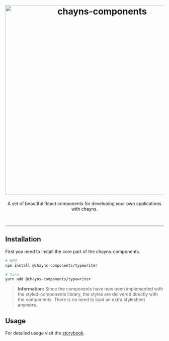 <div align="center">
    <h1>
        <img src="https://raw.githubusercontent.com/TobitSoftware/chayns-components/master/assets/logo.png" width="600px" alt="chayns-components" />
    </h1>
    <p>A set of beautiful React components for developing your own applications with chayns.</p>
    <div>
        <img src="https://img.shields.io/npm/dm/@chayns-components/core.svg?style=for-the-badge" alt="" />
        <img src="https://img.shields.io/npm/v/@chayns-components/core?style=for-the-badge" alt="" />
        <img src="https://img.shields.io/github/license/TobitSoftware/chayns-components?style=for-the-badge" alt="" />
        <img src="https://img.shields.io/github/contributors/TobitSoftware/chayns-components?style=for-the-badge" alt="" />
    </div>
</div>

---

## Installation

First you need to install the core part of the chayns-components.

```bash
# NPM
npm install @chayns-components/typewriter

# Yarn
yarn add @chayns-components/typewriter
```

> **Information:** Since the components have now been implemented with the styled-components
> library, the styles are delivered directly with the components. There is no need to load an extra
> stylesheet anymore.

## Usage

For detailed usage visit the [storybook](https://components.chayns.site/storybook).

